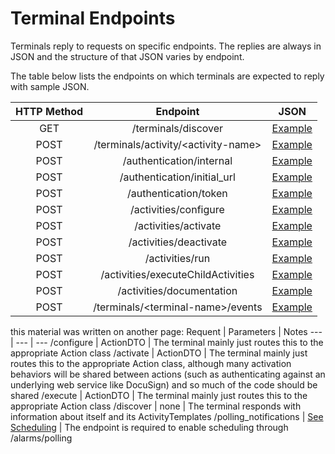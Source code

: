 # Terminal Endpoints

Terminals reply to requests on specific endpoints. The replies are always in JSON and the structure of that JSON varies by endpoint.

The table below lists the endpoints on which terminals are expected to reply with sample JSON.

| HTTP Method | Endpoint | JSON |
|:-----------:|:--------:|:----:|
|GET | /terminals/discover | [Example](JsonExamples/TerminalDiscover.md)|
| POST | /terminals/activity/&lt;activity-name&gt; | [Example](JsonExamples/TerminalActivity.md)|
| POST | /authentication/internal | [Example](JsonExamples/TerminalAuthInternal.md)|
| POST | /authentication/initial_url | [Example](JsonExamples/TerminalAuthInitialUrl.md)|
| POST | /authentication/token | [Example](JsonExamples/TerminalAuthToken.md)|
| POST | /activities/configure | [Example](JsonExamples/TerminalActivitiesConfigure.md)|
| POST | /activities/activate | [Example](JsonExamples/TerminalActivitiesActivate.md)|
| POST | /activities/deactivate | [Example](JsonExamples/TerminalActivitiesDeactivate.md)|
| POST | /activities/run | [Example](JsonExamples/TerminalActivitiesRun.md)|
| POST | /activities/executeChildActivities | [Example](JsonExamples/TerminalActivitiesExecuteChildActivities.md)|
| POST | /activities/documentation | [Example](JsonExamples/TerminalActivitiesDocumentation.md)|
| POST | /terminals/&lt;terminal-name&gt;/events | [Example](JsonExamples/TerminalEvents.md)|

this material was written on another page:
Requent |	Parameters |	Notes
--- | --- | ---
/configure |	ActionDTO |	The terminal mainly just routes this to the appropriate Action class
/activate |	ActionDTO |	The terminal mainly just routes this to the appropriate Action class, although many activation behaviors will be shared between actions (such as authenticating against an underlying web service like DocuSign) and so much of the code should be shared
/execute |	ActionDTO |	The terminal mainly just routes this to the appropriate Action class
/discover |	none |	The terminal responds with information about itself and its ActivityTemplates
/polling_notifications | [See Scheduling](https://github.com/Fr8org/Fr8Core/blob/master/Docs/ForDevelopers/Services/Scheduling.md) | The endpoint is required to enable scheduling through /alarms/polling
